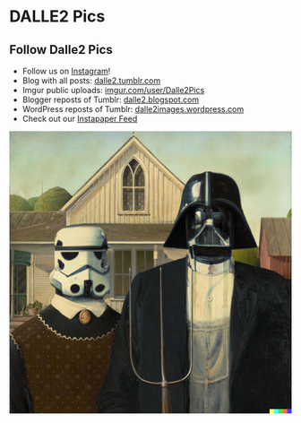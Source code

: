 # DALLE2 Pics

## Follow Dalle2 Pics

- Follow us on [Instagram](https://www.instagram.com/dalle2_pics/)!
- Blog with all posts: [dalle2.tumblr.com](https://dalle2.tumblr.com/)
- Imgur public uploads: [imgur.com/user/Dalle2Pics](https://imgur.com/user/Dalle2Pics)
- Blogger reposts of Tumblr: [dalle2.blogspot.com](https://dalle2.blogspot.com/)
- WordPress reposts of Tumblr: [dalle2images.wordpress.com](https://dalle2images.wordpress.com/)
- Check out our [Instapaper Feed](https://www.instapaper.com/p/dalle2)

![Dalle2 Image Header](FVhGcYOUAAAr60b.jpeg)

<script type='text/javascript' src='https://dalle2.tumblr.com/js'></script>
